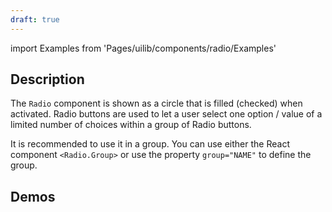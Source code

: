 ```yaml
---
draft: true
---
```


import Examples from 'Pages/uilib/components/radio/Examples'

## Description

The `Radio` component is shown as a circle that is filled (checked) when activated.
Radio buttons are used to let a user select one option / value of a limited number of choices within a group of Radio buttons.

It is recommended to use it in a group. You can use either the React component `<Radio.Group>` or use the property `group="NAME"` to define the group.

## Demos

<Examples />
